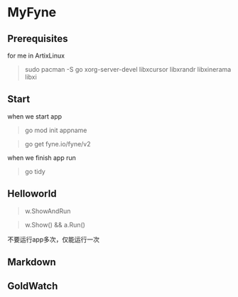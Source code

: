 # MyFyne

## Prerequisites
for me in ArtixLinux

> sudo pacman -S go xorg-server-devel libxcursor libxrandr libxinerama libxi


## Start

when we start app

> go mod init appname

> go get fyne.io/fyne/v2

when we finish app run

> go tidy


## Helloworld



> w.ShowAndRun

> w.Show() && a.Run()

不要运行app多次，仅能运行一次




## Markdown

## GoldWatch

